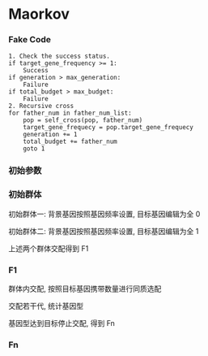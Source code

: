 # Maorkov

### Fake Code

```
1. Check the success status.
if target_gene_frequency >= 1:
    Success
if generation > max_generation:
    Failure
if total_budget > max_budget:
    Failure
2. Recursive cross
for father_num in father_num_list:
    pop = self_cross(pop, father_num)
    target_gene_frequecy = pop.target_gene_frequecy
    generation += 1
    total_budget += father_num
    goto 1
```

### 初始参数



### 初始群体

初始群体一: 背景基因按照基因频率设置, 目标基因编辑为全 0

初始群体二: 背景基因按照基因频率设置, 目标基因编辑为全 1

上述两个群体交配得到 F1

### F1

群体内交配, 按照目标基因携带数量进行同质选配

交配若干代, 统计基因型

基因型达到目标停止交配, 得到 Fn

### Fn




